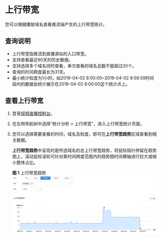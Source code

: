 # 上行带宽<a name="live010022"></a>

您可以根据播放域名查看推流端产生的上行带宽统计。

## 查询说明<a name="section27988827"></a>

-   上行带宽指推流到直播源站的入口带宽。
-   支持查看最近90天的历史数据。
-   支持选择多个域名同时查看，单次查看的域名总数不能超过20个。
-   查询的时间跨度最长为31天。
-   最小统计粒度为1小时，如2019-04-02 8:00:00\~2019-04-02 8:59:59时间段内的数据会统计展示在2019-04-02 8:00:00这个统计点上。

## 查看上行带宽<a name="section53851954101"></a>

1.  登录[视频直播控制台](https://console.huaweicloud.com/live)。
2.  在左侧导航树中选择“统计分析 \> 上行带宽”，进入上行带宽统计页面。
3.  您可以选择需要查看的时间，域名及粒度，即可在**上行带宽趋势**区域查看到相关数据。

    **上行带宽趋势**中呈现的是所选域名的总上行带宽趋势，将鼠标指针停留在趋势图上，滚动鼠标滚轮可针对某时间跨度范围内的趋势图时间横轴进行拉大或缩小整体占比。

    **图 1**  上行带宽趋势<a name="fig16202101978"></a>  
    ![](figures/上行带宽趋势.png "上行带宽趋势")


